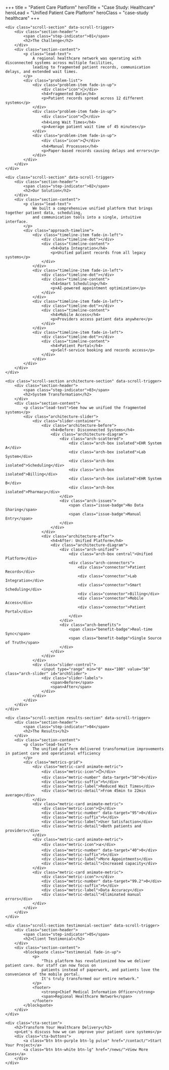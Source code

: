 +++
title = "Patient Care Platform"
heroTitle = "Case Study: Healthcare"
heroLead = "Unified Patient Care Platform"
heroClass = "case-study healthcare"
+++

<div class="case-study-content">
    
    <div class="scroll-section" data-scroll-trigger>
        <div class="section-header">
            <span class="step-indicator">01</span>
            <h2>The Challenge</h2>
        </div>
        <div class="section-content">
            <p class="lead-text">
                A regional healthcare network was operating with disconnected systems across multiple facilities, 
                leading to fragmented patient records, communication delays, and extended wait times.
            </p>
            <div class="problem-list">
                <div class="problem-item fade-in-up">
                    <div class="icon">🏥</div>
                    <h4>Fragmented Data</h4>
                    <p>Patient records spread across 12 different systems</p>
                </div>
                <div class="problem-item fade-in-up">
                    <div class="icon">⏱️</div>
                    <h4>Long Wait Times</h4>
                    <p>Average patient wait time of 45 minutes</p>
                </div>
                <div class="problem-item fade-in-up">
                    <div class="icon">📋</div>
                    <h4>Manual Processes</h4>
                    <p>Paper-based records causing delays and errors</p>
                </div>
            </div>
        </div>
    </div>

    <div class="scroll-section" data-scroll-trigger>
        <div class="section-header">
            <span class="step-indicator">02</span>
            <h2>Our Solution</h2>
        </div>
        <div class="section-content">
            <p class="lead-text">
                We built a comprehensive unified platform that brings together patient data, scheduling, 
                and communication tools into a single, intuitive interface.
            </p>
            <div class="approach-timeline">
                <div class="timeline-item fade-in-left">
                    <div class="timeline-dot"></div>
                    <div class="timeline-content">
                        <h4>Data Integration</h4>
                        <p>Unified patient records from all legacy systems</p>
                    </div>
                </div>
                <div class="timeline-item fade-in-left">
                    <div class="timeline-dot"></div>
                    <div class="timeline-content">
                        <h4>Smart Scheduling</h4>
                        <p>AI-powered appointment optimization</p>
                    </div>
                </div>
                <div class="timeline-item fade-in-left">
                    <div class="timeline-dot"></div>
                    <div class="timeline-content">
                        <h4>Mobile Access</h4>
                        <p>Providers access patient data anywhere</p>
                    </div>
                </div>
                <div class="timeline-item fade-in-left">
                    <div class="timeline-dot"></div>
                    <div class="timeline-content">
                        <h4>Patient Portal</h4>
                        <p>Self-service booking and records access</p>
                    </div>
                </div>
            </div>
        </div>
    </div>

    <div class="scroll-section architecture-section" data-scroll-trigger>
        <div class="section-header">
            <span class="step-indicator">03</span>
            <h2>System Transformation</h2>
        </div>
        <div class="section-content">
            <p class="lead-text">See how we unified the fragmented systems</p>
            <div class="architecture-slider">
                <div class="slider-container">
                    <div class="architecture-before">
                        <h4>Before: Disconnected Systems</h4>
                        <div class="architecture-diagram">
                            <div class="arch-scattered">
                                <div class="arch-box isolated">EHR System A</div>
                                <div class="arch-box isolated">Lab System</div>
                                <div class="arch-box isolated">Scheduling</div>
                                <div class="arch-box isolated">Billing</div>
                                <div class="arch-box isolated">EHR System B</div>
                                <div class="arch-box isolated">Pharmacy</div>
                            </div>
                            <div class="arch-issues">
                                <span class="issue-badge">No Data Sharing</span>
                                <span class="issue-badge">Manual Entry</span>
                            </div>
                        </div>
                    </div>
                    <div class="architecture-after">
                        <h4>After: Unified Platform</h4>
                        <div class="architecture-diagram">
                            <div class="arch-unified">
                                <div class="arch-box central">Unified Platform</div>
                                <div class="arch-connectors">
                                    <div class="connector">Patient Records</div>
                                    <div class="connector">Lab Integration</div>
                                    <div class="connector">Smart Scheduling</div>
                                    <div class="connector">Billing</div>
                                    <div class="connector">Mobile Access</div>
                                    <div class="connector">Patient Portal</div>
                                </div>
                            </div>
                            <div class="arch-benefits">
                                <span class="benefit-badge">Real-time Sync</span>
                                <span class="benefit-badge">Single Source of Truth</span>
                            </div>
                        </div>
                    </div>
                </div>
                <div class="slider-control">
                    <input type="range" min="0" max="100" value="50" class="arch-slider" id="archSlider">
                    <div class="slider-labels">
                        <span>Before</span>
                        <span>After</span>
                    </div>
                </div>
            </div>
        </div>
    </div>

    <div class="scroll-section results-section" data-scroll-trigger>
        <div class="section-header">
            <span class="step-indicator">04</span>
            <h2>The Results</h2>
        </div>
        <div class="section-content">
            <p class="lead-text">
                The unified platform delivered transformative improvements in patient care and operational efficiency
            </p>
            <div class="metrics-grid">
                <div class="metric-card animate-metric">
                    <div class="metric-icon">⏱️</div>
                    <div class="metric-number" data-target="50">0</div>
                    <div class="metric-suffix">%</div>
                    <div class="metric-label">Reduced Wait Times</div>
                    <div class="metric-detail">From 45min to 22min average</div>
                </div>
                <div class="metric-card animate-metric">
                    <div class="metric-icon">😊</div>
                    <div class="metric-number" data-target="95">0</div>
                    <div class="metric-suffix">%</div>
                    <div class="metric-label">User Satisfaction</div>
                    <div class="metric-detail">Both patients and providers</div>
                </div>
                <div class="metric-card animate-metric">
                    <div class="metric-icon">📊</div>
                    <div class="metric-number" data-target="40">0</div>
                    <div class="metric-suffix">%</div>
                    <div class="metric-label">More Appointments</div>
                    <div class="metric-detail">Increased capacity</div>
                </div>
                <div class="metric-card animate-metric">
                    <div class="metric-icon">✓</div>
                    <div class="metric-number" data-target="99.2">0</div>
                    <div class="metric-suffix">%</div>
                    <div class="metric-label">Data Accuracy</div>
                    <div class="metric-detail">Eliminated manual errors</div>
                </div>
            </div>
        </div>
    </div>

    <div class="scroll-section testimonial-section" data-scroll-trigger>
        <div class="section-header">
            <span class="step-indicator">05</span>
            <h2>Client Testimonial</h2>
        </div>
        <div class="section-content">
            <blockquote class="testimonial fade-in-up">
                <p>
                    "This platform has revolutionized how we deliver patient care. Our staff can now focus on 
                    patients instead of paperwork, and patients love the convenience of the mobile portal. 
                    It's truly transformed our entire network."
                </p>
                <footer>
                    <strong>Chief Medical Information Officer</strong>
                    <span>Regional Healthcare Network</span>
                </footer>
            </blockquote>
        </div>
    </div>

    <div class="cta-section">
        <h2>Transform Your Healthcare Delivery</h2>
        <p>Let's discuss how we can improve your patient care systems</p>
        <div class="cta-buttons">
            <a class="btn btn-purple btn-lg pulse" href="/contact/">Start Your Project</a>
            <a class="btn btn-white btn-lg" href="/news/">View More Cases</a>
        </div>
    </div>

</div>
